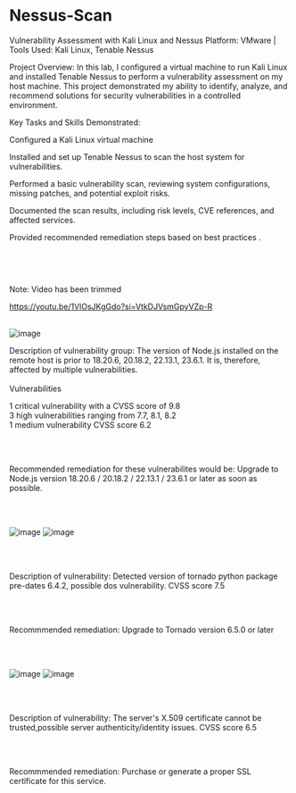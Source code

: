 # Nessus-Scan

<p>
  Vulnerability Assessment with Kali Linux and Nessus
Platform: VMware | Tools Used: Kali Linux, Tenable Nessus

Project Overview:
In this lab, I configured a virtual machine to run Kali Linux and installed Tenable Nessus to perform a vulnerability assessment on my host machine. This project demonstrated my ability to identify, analyze, and recommend solutions for security vulnerabilities in a controlled environment.

Key Tasks and Skills Demonstrated:

Configured a Kali Linux virtual machine 

Installed and set up Tenable Nessus to scan the host system for vulnerabilities.

Performed a basic vulnerability scan, reviewing system configurations, missing patches, and potential exploit risks.

Documented the scan results, including risk levels, CVE references, and affected services.

Provided recommended remediation steps based on best practices .

<br>
</p>


</br>

<p>
  Note: Video has been trimmed 

  https://youtu.be/1VlOsJKgGdo?si=VtkDJVsmGpyVZp-R 
  <br>
  </br>
</p>
  
<p>
</p>

![image](https://github.com/user-attachments/assets/228d5767-7718-4242-8257-82b79029c3b8)


<p> Description of vulnerability group: The version of Node.js installed on the remote host is prior to 18.20.6, 20.18.2, 22.13.1, 23.6.1. It is, therefore, affected by multiple vulnerabilities. 

<br>


</br>
              Vulnerabilities
  
1 critical vulnerability with a CVSS score of 9.8 <br>
3 high vulnerabilities ranging from 7.7, 8.1, 8.2 <br>
1 medium vulnerability CVSS score 6.2


<br>



</br>

  


Recommended remediation for these vulnerabilites would be: Upgrade to Node.js version 18.20.6 / 20.18.2 / 22.13.1 / 23.6.1 or later as soon as possible. 

<br>


</br>

![image](https://github.com/user-attachments/assets/41524964-39b9-4672-81ba-26bcdb6a29b7)
![image](https://github.com/user-attachments/assets/cf38c47b-6ba6-48d6-9172-1129796820ea)

<br>



</br>


Description of vulnerability: Detected version of tornado python package pre-dates 6.4.2, possible dos vulnerability. CVSS score 7.5

<br>



</br>


Recommmended remediation: Upgrade to Tornado version 6.5.0 or later 

<br>



</br>



![image](https://github.com/user-attachments/assets/8c2dcdf3-2441-4b18-98e8-efbed7e895f7)
![image](https://github.com/user-attachments/assets/53168825-8b92-4650-9c95-7294f7f9d758)


<br>



</br>


Description of vulnerability: The server's X.509 certificate cannot be trusted,possible server authenticity/identity issues.  CVSS score 6.5

<br>

</br>

Recommmended remediation: Purchase or generate a proper SSL certificate for this service.





















